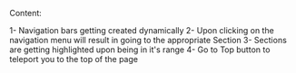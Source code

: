 Content:

1- Navigation bars getting created dynamically
2- Upon clicking on the navigation menu will result in going to the appropriate Section
3- Sections are getting highlighted upon being in it's range
4- Go to Top button to teleport you to the top of the page
